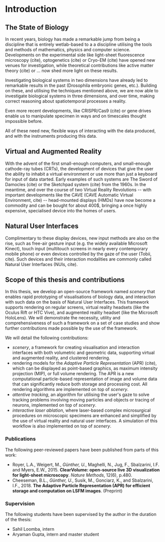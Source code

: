 # Introduction

## The State of Biology

In recent years, biology has made a remarkable jump from being a discipline that is entirely wetlab-based to a a discipline utilising the tools and methods of mathematics, physics and computer science. Developments on the experimental side like light-sheet fluorescence microscopy (cite), optogenetics (cite) or Cryo-EM (cite) have opened new venues for investigation, while theoretical contributions like active matter theory (cite) or ... now shed more light on these results.

Investigating biological systems in two dimensions have already led to remarkable results in the past (Drosophila embryonic genes, etc.). Building on these, and utilising the techniques mentioned above, we are now able to investigate biological systems in three dimensions, and over time, making correct reasoning about spatiotemporal processes a reality. 

Even more recent developments, like CRISPR/Cas9 (cite) or gene drives enable us to manipulate specimen in ways and on timescales thought impossible before. 

All of these need new, flexible ways of interacting with the data produced, and with the instruments producing this data.

## Virtual and Augmented Reality

With the advent of the first small-enough computers, and small-enough cathode-ray tubes (CRTs), the development of devices that give the user the ability to inhabit a virtual environment or use more than just a keyboard for input of data started. Early examples of such systems are The Sword of Damocles (cite) or the Sketchpad system (cite) from the 1960s. In the meantime, and over the course of two Virtual Reality Revolutions -- with important developments like the CAVE (CAVE Automatic Virtual Environment, cite) --  head-mounted displays (HMDs) have now become a commodity and can be bought for about 400$, bringing a once highly expensive, specialised device into the homes of users.

## Natural User Interfaces

Complimentary to these display devices, new input methods are also on the rise, such as free-air gesture input (e.g. the widely available Microsoft Kinect), touch input (multitouch screens in nearly every contemporary mobile phone) or even devices controlled by the gaze of the user (Tobii, cite). Such devices and their interaction modalities are commonly called Natural User Interfaces (NUIs, cite).

## Scope of this thesis and contributions

In this thesis, we develop an open-source framework named _scenery_ that enables rapid prototyping of visualisations of biology data, and interaction with such data on the basis of Natural User Interfaces. This framework supports rendering on regular screens, virtual reality headsets (like the Oculus Rift or HTC Vive), and augmented reality headset (like the Microsoft HoloLens). We will demonstrate the necessity, utility and comprehensiveness of such a framework on a set of case studies and show further contributions made possible by the use of the framework.

We will detail the following contributions:

* _scenery_, a framework for creating visualisation and interaction interfaces with both volumetric and geometric data, supporting virtual and augmented reality, and clustered rendering.
* rendering models for the _Adaptive Particle Representation_ (APR) (cite), which can be displayed as point-based graphics, as maximum intensity projection (MIP), or full volume rendering. The APR is a new computational particle-based representation of image and volume data that can significantly reduce both storage and processing cost. All rendering algorithms are implemented on top of _scenery_.
* _attentive tracking_, an algorithm for utilising the user's gaze to solve tracking problems involving moving particles and objects or tracing of neurons, implemented on top of _scenery_.
* _interactive laser ablation_, where laser-based complex microsurgical procedures on microscopic specimens are enhanced and simplified by the use of virtual reality and natural user interfaces. A simulation of this workflow is also implemented on top of _scenery_.

### Publications

The following peer-reviewed papers have been published from parts of this work:

* Royer, L.A., Weigert, M., _Günther, U._, Maghelli, N., Jug, F., Sbalzarini, I.F. and Myers, E.W., 2015. __ClearVolume: open-source live 3D visualization for light-sheet microscopy__. _Nature Methods_, 12(6), p.480.
* Cheeseman, B.L.,  _Günther, U._, Susik, M., Gonciarz, K., and Sbalzarini, I.F., 2018. __The Adaptive Particle Representation (APR) for efficient storage and computation on LSFM images__. (Preprint)

### Supervision

The following students have been supervised by the author in the duration of the thesis:

* Sahil Loomba, intern
* Aryaman Gupta, intern and master student